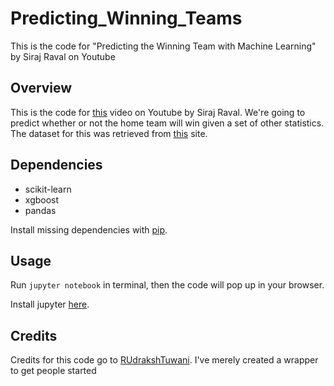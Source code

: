 # Predicting_Winning_Teams

This is the code for "Predicting the Winning Team with Machine Learning" by Siraj Raval on Youtube

## Overview

This is the code for [this](https://youtu.be/6tQhoUuQrOw) video on Youtube by Siraj Raval. 
We're going to predict whether or not the home team will win given a set of other statistics. 
The dataset for this was retrieved from [this](http://football-data.co.uk/data.php) site. 

## Dependencies

* scikit-learn 
* xgboost
* pandas

Install missing dependencies with [pip](https://pip.pypa.io/en/stable/). 

## Usage

Run `jupyter notebook` in terminal, then the code will pop up in your browser.

Install jupyter [here](http://jupyter.readthedocs.io/en/latest/install.html).

## Credits 

Credits for this code go to [RUdrakshTuwani](https://github.com/RudrakshTuwani/Football-Data-Analysis-and-Prediction/blob/master/Prediction/Scraping%20and%20Cleaning.ipynb).
I've merely created a wrapper to get people started
